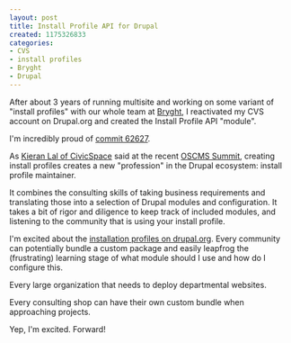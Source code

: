 ```yaml
--- 
layout: post
title: Install Profile API for Drupal
created: 1175326833
categories: 
- CVS
- install profiles
- Bryght
- Drupal
---
```

<p>After about 3 years of running multisite and working on some variant of &quot;install profiles&quot; with our whole team at <a href="http://www.bryght.com">Bryght</a>, I reactivated my CVS account on Drupal.org and created the Install Profile API &quot;module&quot;.</p><p>I&#39;m incredibly proud of <a href="http://drupal.org/cvs?commit=62627">commit 62627</a>.   </p><p>As <a href="http://www.civicspacelabs.org">Kieran Lal of CivicSpace</a> said at the recent <a href="http://2007.oscms-summit.org">OSCMS Summit</a>, creating install profiles creates a new &quot;profession&quot; in the Drupal ecosystem: install profile maintainer.</p><p>It combines the consulting skills of taking business requirements and translating those into a selection of Drupal modules and configuration. It takes a bit of rigor and diligence to keep track of included modules, and listening to the community that is using your install profile.&nbsp;</p><p>I&#39;m excited about the <a href="http://drupal.org/project/Installation+profiles">installation profiles on drupal.org</a>. Every community can potentially bundle a custom package and easily leapfrog the (frustrating) learning stage of what module should I use and how do I configure this.</p><p>Every large organization that needs to deploy departmental websites.</p><p>Every consulting shop can have their own custom bundle when approaching projects.</p><p>Yep, I&#39;m excited. Forward!&nbsp;</p>
